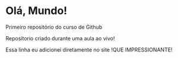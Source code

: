 # Olá, Mundo!
 Primeiro repositório do curso de Github

Repositorio criado durante uma aula ao vivo!

Essa linha eu adicionei diretamente no site !QUE IMPRESSIONANTE!
